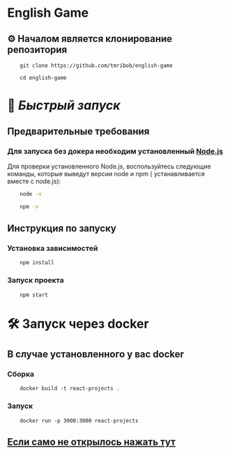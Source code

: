 # English Game

## ⚙️ Началом является клонирование репозитория

```
    git clone https://github.com/tmribob/english-game
```

```
    cd english-game
```

# 🚀 *Быстрый запуск*

## Предварительные требования

### Для запуска без докера необходим установленный [Node.js](https://nodejs.org/)

Для проверки установленного Node.js, воспользуйтесь следующие команды, которые выведут версии node и npm (
устанавливается вместе с node.js):

```bash
    node -v 
   ```

```bash
    npm -v
  ```

## Инструкция по запуску

### Установка зависимостей

```
    npm install
```

### Запуск проекта

```
    npm start
```

# 🛠 Запуск через docker

## В случае установленного у вас docker

### Сборка

``` 
    docker build -t react-projects .
```

### Запуск

``` 
    docker run -p 3000:3000 react-projects
```

## [Если само не открылось нажать тут](http://localhost:3000)

